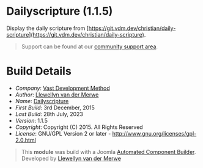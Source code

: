 # Dailyscripture (1.1.5)

Display the daily scripture from [https://git.vdm.dev/christian/daily-scripture](https://git.vdm.dev/christian/daily-scripture).

> Support can be found at our [community support area](https://git.vdm.dev/getBible/support).

# Build Details

+ *Company*: [Vast Development Method](https://getbible.net)
+ *Author*: [Llewellyn van der Merwe](mailto:joomla@vdm.io)
+ *Name*: [Dailyscripture](https://getbible.net)
+ *First Build*: 3rd December, 2015
+ *Last Build*: 28th July, 2023
+ *Version*: 1.1.5
+ *Copyright*: Copyright (C) 2015. All Rights Reserved
+ *License*: GNU/GPL Version 2 or later - http://www.gnu.org/licenses/gpl-2.0.html

> This **module** was build with a Joomla [Automated Component Builder](https://www.joomlacomponentbuilder.com).
> Developed by [Llewellyn van der Merwe](mailto:joomla@vdm.io)